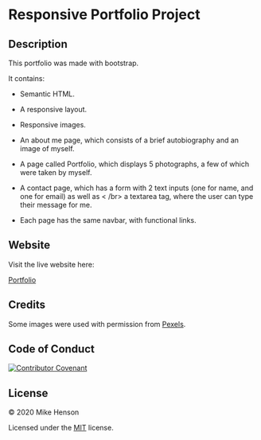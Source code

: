 # Responsive Portfolio Project


## Description

This portfolio was made with bootstrap.

It contains:

* Semantic HTML.  

* A responsive layout.  

* Responsive images.  

* An about me page, which consists of a brief autobiography and an image of myself.  

* A page called Portfolio, which displays 5 photographs, a few of which were taken by myself.  

* A contact page, which has a form with 2 text inputs (one for name, and one for email) as well as  < /br>
a textarea tag, where the user can type their message for me.  

* Each page has the same navbar, with functional links.  

## Website

Visit the live website here:  

[Portfolio](https://mikeh138.github.io/mhenson-responsive-portfolio/)  

## Credits

Some images were used with permission from [Pexels](https://www.pexels.com/).  

## Code of Conduct

[![Contributor Covenant](https://img.shields.io/badge/Contributor%20Covenant-v2.0%20adopted-ff69b4.svg)](code_of_conduct.md)  

## License

&copy; 2020 Mike Henson  

Licensed under the [MIT](LICENSE.txt) license.
